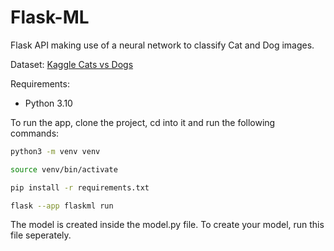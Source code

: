 # Flask-ML
Flask API making use of a neural network to classify Cat and Dog images.

Dataset: [Kaggle Cats vs Dogs](https://www.microsoft.com/en-us/download/details.aspx?id=54765)

Requirements:
- Python 3.10

To run the app, clone the project, cd into it and run the following commands:
```bash
python3 -m venv venv

source venv/bin/activate

pip install -r requirements.txt

flask --app flaskml run
```

The model is created inside the model.py file. To create your model, run this file seperately.